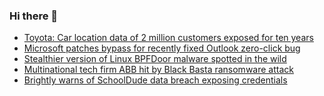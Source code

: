 ### Hi there 👋

<!--START_SECTION:feed-->
* [Toyota: Car location data of 2 million customers exposed for ten years](https://www.bleepingcomputer.com/news/security/toyota-car-location-data-of-2-million-customers-exposed-for-ten-years/)
* [Microsoft patches bypass for recently fixed Outlook zero-click bug](https://www.bleepingcomputer.com/news/microsoft/microsoft-patches-bypass-for-recently-fixed-outlook-zero-click-bug/)
* [Stealthier version of Linux BPFDoor malware spotted in the wild](https://www.bleepingcomputer.com/news/security/stealthier-version-of-linux-bpfdoor-malware-spotted-in-the-wild/)
* [Multinational tech firm ABB hit by Black Basta ransomware attack](https://www.bleepingcomputer.com/news/security/multinational-tech-firm-abb-hit-by-black-basta-ransomware-attack/)
* [Brightly warns of SchoolDude data breach exposing credentials](https://www.bleepingcomputer.com/news/security/brightly-warns-of-schooldude-data-breach-exposing-credentials/)
<!--END_SECTION:feed-->

<!--
**frankenk/frankenk** is a ✨ _special_ ✨ repository because its `README.md` (this file) appears on your GitHub profile.

Here are some ideas to get you started:

- 🔭 I’m currently working on ...
- 🌱 I’m currently learning ...
- 👯 I’m looking to collaborate on ...
- 🤔 I’m looking for help with ...
- 💬 Ask me about ...
- 📫 How to reach me: ...
- 😄 Pronouns: ...
- ⚡ Fun fact: ...
-->



